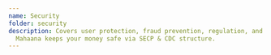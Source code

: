 ```yaml
---
name: Security
folder: security
description: Covers user protection, fraud prevention, regulation, and how
  Mahaana keeps your money safe via SECP & CDC structure.
---
```

